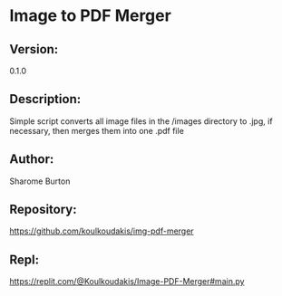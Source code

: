 # Image to PDF Merger

## Version: 
0.1.0

## Description: 
Simple script converts all image files in the /images directory to .jpg, if necessary, then merges them into one .pdf file

## Author: 
Sharome Burton

## Repository: 
https://github.com/koulkoudakis/img-pdf-merger

## Repl: 
https://replit.com/@Koulkoudakis/Image-PDF-Merger#main.py
